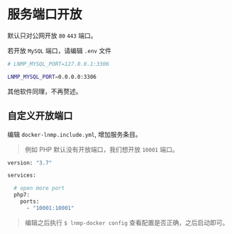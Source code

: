 # 服务端口开放

默认只对公网开放 `80` `443` 端口。

若开放 `MySQL` 端口，请编辑 `.env` 文件

```bash
# LNMP_MYSQL_PORT=127.0.0.1:3306

LNMP_MYSQL_PORT=0.0.0.0:3306
```

其他软件同理，不再赘述。

## 自定义开放端口

编辑 `docker-lnmp.include.yml`, 增加服务条目。

> 例如 PHP 默认没有开放端口，我们想开放 `10001` 端口。

```bash
version: "3.7"

services:

  # open more port
  php7:
    ports:
      - "10001:10001"
```

> 编辑之后执行 `$ lnmp-docker config` 查看配置是否正确，之后启动即可。
